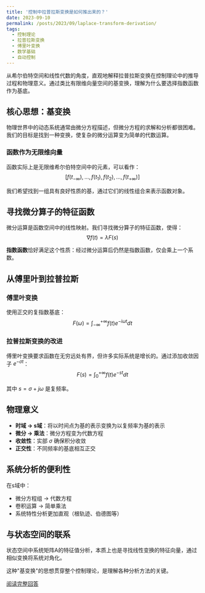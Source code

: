 ```yaml
---
title: '控制中拉普拉斯变换是如何推出来的？'
date: 2023-09-10
permalink: /posts/2023/09/laplace-transform-derivation/
tags:
  - 控制理论
  - 拉普拉斯变换
  - 傅里叶变换
  - 数学基础
  - 自动控制
---
```


从希尔伯特空间和线性代数的角度，直观地解释拉普拉斯变换在控制理论中的推导过程和物理意义。通过类比有限维向量空间的基变换，理解为什么要选择指数函数作为基底。

## 核心思想：基变换

物理世界中的动态系统通常由微分方程描述，但微分方程的求解和分析都很困难。我们的目标是找到一种变换，使复杂的微分运算变为简单的代数运算。

### 函数作为无限维向量

函数实际上是无限维希尔伯特空间中的元素，可以看作：
$$[f(t_{-\infty}), \ldots, f(t_1), f(t_2), \ldots, f(t_{+\infty})]$$

我们希望找到一组具有良好性质的基，通过它们的线性组合来表示函数对象。

## 寻找微分算子的特征函数

微分运算是函数空间中的线性映射。我们寻找微分算子的特征函数，使得：
$$\nabla f(t) = \lambda F(s)$$

**指数函数**恰好满足这个性质：经过微分运算后仍然是指数函数，仅会乘上一个系数。

## 从傅里叶到拉普拉斯

### 傅里叶变换
使用正交的复指数基底：
$$F(\omega) = \int_{-\infty}^{+\infty} f(t) e^{-i\omega t} dt$$

### 拉普拉斯变换的改进
傅里叶变换要求函数在无穷远处有界，但许多实际系统是增长的。通过添加收敛因子 $e^{-\sigma t}$：
$$F(s) = \int_{0}^{+\infty} f(t) e^{-st} dt$$

其中 $s = \sigma + j\omega$ 是复频率。

## 物理意义

- **时域 → s域**：将以时间点为基的表示变换为以复频率为基的表示
- **微分 → 乘法**：微分方程变为代数方程
- **收敛性**：实部 $\sigma$ 确保积分收敛
- **正交性**：不同频率的基底相互正交

## 系统分析的便利性

在s域中：
- 微分方程组 → 代数方程
- 卷积运算 → 简单乘法
- 系统特性分析更加直观（根轨迹、伯德图等）

## 与状态空间的联系

状态空间中系统矩阵A的特征值分析，本质上也是寻找线性变换的特征向量，通过相似变换将系统对角化。

这种"基变换"的思想贯穿整个控制理论，是理解各种分析方法的关键。

[阅读完整回答](https://www.zhihu.com/question/510597025/answer/3239465899)
